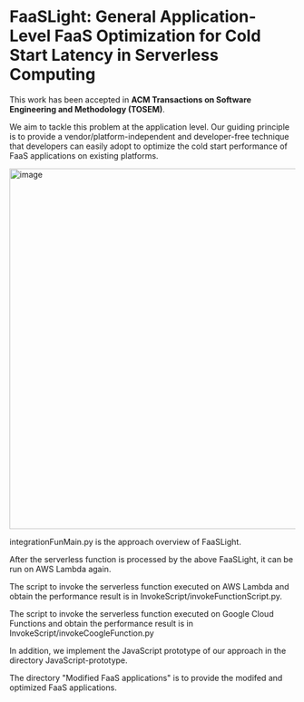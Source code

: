 # FaaSLight: General Application-Level FaaS Optimization for Cold Start Latency in Serverless Computing


This work has been accepted in **ACM Transactions on Software Engineering and Methodology (TOSEM)**.

We aim to tackle this problem at the application level. Our guiding principle is to provide a vendor/platform-independent and developer-free technique that developers can easily adopt to optimize the cold start performance of FaaS applications on existing platforms. 


<img width="636" alt="image" src="https://user-images.githubusercontent.com/51308506/214823513-996e33d2-5160-4770-8323-dfdbadf02efc.png">


integrationFunMain.py is the approach overview of FaaSLight.

After the serverless function is processed by the above FaaSLight, it can be run on AWS Lambda again.

The script to invoke the serverless function executed on AWS Lambda and obtain the performance result is in InvokeScript/invokeFunctionScript.py.

The script to invoke the serverless function executed on Google Cloud Functions and obtain the performance result is in InvokeScript/invokeCoogleFunction.py

In addition, we implement the JavaScript prototype of our approach in the directory JavaScript-prototype.

The directory "Modified FaaS applications" is to provide the modifed and optimized FaaS applications.

